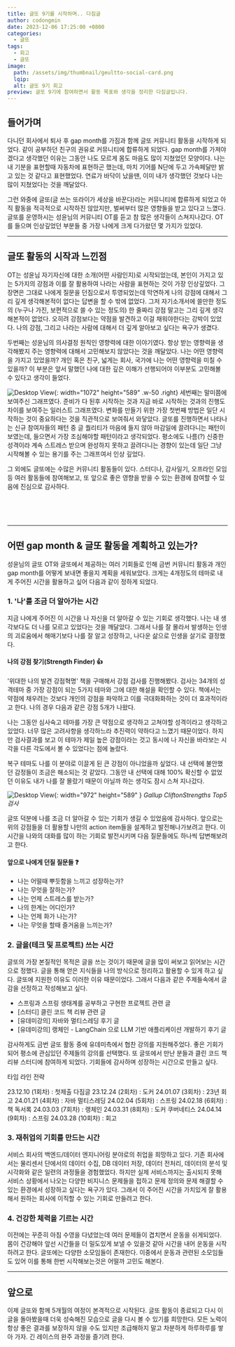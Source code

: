 ```yaml
---
title: 글또 9기를 시작하며.. 다짐글
author: codongmin
date: 2023-12-06 17:25:00 +0800
categories:
  - 글또
tags:
  - 회고
  - 글또
image:
  path: /assets/img/thumbnail/geultto-social-card.png
  lqip: 
  alt: 글또 9기 회고
preview: 글또 9기에 참여하면서 활동 목표와 생각을 정리한 다짐글입니다.
---
```


## 들어가며

다니던 회사에서 퇴사 후 gap month를 가짐과 함께 글또 커뮤니티 활동을 시작하게 되었다. 같이 공부하던 친구의 권유로 커뮤니티에 합류하게 되었다. gap month를 가져야겠다고 생각했던 이유는 그동안 나도 모르게 몸도 마음도 많이 지쳤었던 모양이다. 나는 내 기분을 표현할때 자동차에 표현하곤 했는데, 마치 기어를 N단에 두고 가속페달만 밝고 있는 것 같다고 표현했었다. 연료가 바닥이 났을땐, 이미 내가 생각했던 것보다 나는 많이 지쳤었다는 것을 깨달았다.

그런 와중에 글또(글 쓰는 또라이가 세상을 바꾼다)라는 커뮤니티에 합류하게 되었고 아직 활동을 적극적으로 시작하진 않았지만, 벌써부터 많은 영향들을 받고 있다고 느꼈다. 글또를 운영하시는 성윤님의 커뮤니티 OT를 듣고 참 많은 생각들이 스쳐지나갔다. OT를 들으며 인상깊었던 부분들 중 가장 나에게 크게 다가왔던 몇 가지가 있었다.

---

## 글또 활동의 시작과 느낀점

OT는 성윤님 자기자신에 대한 소개(어떤 사람인지)로 시작되었는데, 본인이 가지고 있는 5가지의 강점과 이를 잘 활용하여 나라는 사람을 표현하는 것이 가장 인상깊었다. 그 장면은 그대로 나에게 질문을 던짐으로서 투영되었는데 막연하게 나의 강점에 대해서 그리 깊게 생각해본적이 없다는 답변을 할 수 밖에 없었다. 그저 자기소개서에 쓸만한 정도의 (누구나 가진, 보편적으로 쓸 수 있는 정도의) 한 줄짜리 강점 말고는 그리 깊게 생각해본적이 없었다. 오히려 강점보다는 약점을 발견하고 이걸 채워야한다는 강박이 있었다. 나의 강점, 그리고 나라는 사람에 대해서 더 깊게 알아보고 싶다는 욕구가 생겼다.

두번째는 성윤님의 의사결정 원칙인 영향력에 대한 이야기였다. 항상 받는 영향력을 생각해봤지 주는 영향력에 대해서 고민해보지 않았다는 것을 깨달았다. 나는 어떤 영향력을 가지고 있었을까? 개인 혹은 친구, 넓게는 회사, 국가에 나는 어떤 영향력을 미칠 수 있을까? 이 부분은 앞서 말했던 나에 대한 깊은 이해가 선행되어야 이부분도 고민해볼 수 있다고 생각이 들었다.

![Desktop View](/assets/posts/progressGraph.png){: width="1072" height="589" .w-50 .right}
세번째는 말미쯤에 보여주신 그래프였다. 준비가 다 된후 시작하는 것과 지금 바로 시작하는 것과의 진행도 차이를 보여주는 일러스트 그래프였다. 변화를 만들기 위한 가장 첫번째 방법은 일단 시작하는 것이 중요하다는 것을 직관적으로 보여줘서 와닿았다. 글또를 진행하면서 나타나는 신규 참여자들의 패턴 중 글 퀄리티가 마음에 들지 않아 마감일에 끌려다니는 패턴이 보였는데, 들으면서 가장 조심해야할 패턴이라고 생각되었다. 평소에도 나름(?) 신중한 성격이라 계속 스트레스 받으며 완성하지 못하고 끌려다니는 경향이 있는데 일단 그냥 시작해볼 수 있는 용기를 주는 그래프여서 인상 깊었다.

그 외에도 글또에는 수많은 커뮤니티 활동들이 있다. 스터디나, 감사일기, 오프라인 모임등 여러 활동들에 참여해보고, 또 앞으로 좋은 영향을 받을 수 있는 환경에 참여할 수 있음에 진심으로 감사하다.

<br>
<br>
<br>

---

## 어떤 gap month & 글또 활동을 계획하고 있는가?

성윤님의 글또 OT와 글또에서 제공하는 여러 기회들로 인해 금번 커뮤니티 활동과 개인 gap month를 어떻게 보내면 좋을지 계획을 세워보았다. 크게는 4개정도의 테마로 내게 주어진 시간을 활용하고 싶어 다음과 같이 정하게 되었다.

### 1. '나'를 조금 더 알아가는 시간

지금 나에게 주어진 이 시간을 나 자신을 더 알아갈 수 있는 기회로 생각했다. 나는 내 생각보다도 더 나를 모르고 있었다는 것을 깨달았다. 그래서 나를 잘 몰라서 발생하는 인생의 괴로움에서 해매기보다 나를 잘 알고 성장하고, 나다운 삶으로 인생을 살기로 결정했다.

#### 나의 강점 찾기(Strength Finder) 👍

'위대한 나의 발견 강점혁명' 책을 구매해서 강점 검사를 진행해봤다. 검사는 34개의 성격테마 중 가장 강점이 되는 5가지 테마와 그에 대한 해설을 확인할 수 있다. 책에서는 약점에 채우려는 것보다 개인의 강점을 파악하고 이를 극대화화하는 것이 더 효과적이라고 한다. 나의 경우 다음과 같은 강점 5개가 나왔다.

나는 그동안 심사숙고 테마를 가장 큰 약점으로 생각하고 고쳐야할 성격이라고 생각하고 있었다. 너무 많은 고려사항을 생각하느라 추진력이 약하다고 느꼈기 때문이었다. 하지만 검사결과를 보고 이 테마가 제일 높은 강점이라는 것고 동시에 나 자신을 바라보는 시각을 다른 각도에서 볼 수 있었다는 점에 놀랐다.

복구 테마도 나를 이 분야로 이끌게 된 큰 강점이 아니었을까 싶었다. 내 선택에 불안했던 감정들이 조금은 해소되는 것 같았다. 그동안 내 선택에 대해 100% 확신할 수 없었던 이유도 내가 나를 잘 몰랐기 때문이 아닐까 하는 생각도 잠시 스쳐 지나갔다.

![Desktop View](/assets/posts/strengthTop5.png){: width="972" height="589" }
_Gallup CliftonStrengths Top5검사_

글또 덕분에 나를 조금 더 알아갈 수 있는 기회가 생길 수 있었음에 감사하다. 앞으로는 위의 강점들을 더 활용할 나만의 action item들을 설계하고 발전해나가보려고 한다. 이 시간을 나와의 대화를 많이 하는 기회로 발전시키며 다음 질문들에도 하나씩 답변해보려고 한다.

#### 앞으로 나에게 던질 질문들 ❓

- 나는 어떨때 뿌듯함을 느끼고 성장하는가?
- 나는 무엇을 잘하는가?
- 나는 언제 스트레스를 받는가?
- 나의 한계는 어디인가?
- 나는 언제 화가 나는가?
- 나는 무엇을 할때 즐거움을 느끼는가?

### 2. 글을(테크 및 프로젝트) 쓰는 시간

글또의 가장 본질적인 목적은 글을 쓰는 것이기 때문에 글을 많이 써보고 읽어보는 시간으로 정했다. 글을 통해 얻은 지식들을 나의 방식으로 정리하고 활용할 수 있게 하고 싶다. 글또에 지원한 이유도 이러한 이유 때문이었다. 그래서 다음과 같은 주제들속에서 글감을 선정하고 작성해보고 싶다.

- 스프링과 스프링 생태계를 공부하고 구현한 프로젝트 관련 글
- [스터디] 클린 코드 책 리뷰 관련 글
- [유데미강의] 자바와 멀티스레딩 후기 글
- [유데미강의] 랭체인 - LangChain 으로 LLM 기반 애플리케이션 개발하기 후기 글

감사하게도 금번 글또 활동 중에 유데미측에서 협찬 강의를 지원해주었다. 좋은 기회가 되어 평소에 관심있던 주제들의 강의를 선택했다. 또 글또에서 만난 분들과 클린 코드 책 리뷰 스터디에 참여하게 되었다. 기회들에 감사하며 성장하는 시간으로 만들고 싶다.

타임 라인 전략

23.12.10 (1회차) : 첫제출 다짐글
23.12.24 (2회차) : 도커
24.01.07 (3회차) : 23년 회고
24.01.21 (4회차) : 자바 멀티스레딩
24.02.04 (5회차) : 스프링
24.02.18 (6회차) : 책 독서록
24.03.03 (7회차) : 랭체인
24.03.31 (8회차) : 도커 쿠버네티스
24.04.14 (9회차) : 스프링
24.03.28 (10회차) : 회고

### 3. 재취업의 기회를 만드는 시간

서비스 회사의 백엔드/데이터 엔지니어링 분야로의 취업을 희망하고 있다. 기존 회사에서는 물리센서 단에서의 데이터 수집, DB 데이터 저장, 데이터 전처리, 데이터의 분석 및 시각화와 같은 일련의 과정들을 경험했었다. 하지만 실제 서비스까지는 출시되지 못해 서비스 상황에서 나오는 다양한 비지니스 문제들을 접하고 문제 정의와 문제 해결할 수 있는 환경에서 성장하고 싶다는 욕구가 있다. 그래서 이 주어진 시간을 가치있게 잘 활용해서 원하는 회사에 이직할 수 있는 기회로 만들려고 한다.

### 4. 건강한 체력을 기르는 시간

이전에는 꾸준히 아침 수영을 다녔었는데 여러 문제들이 겹치면서 운동을 쉬게되었다. 몸이 건강해야 앞선 시간들을 더 밀도있게 보낼 수 있을것 같아 시간을 내어 운동을 시작하려고 한다. 글또에는 다양한 소모임들이 존재한다. 이중에서 운동과 관련된 소모임들도 있어 이를 통해 한번 시작해보는것은 어떨까 고민도 해본다.

---

## 앞으로

이제 글또와 함께 5개월의 여정이 본격적으로 시작된다. 글또 활동이 종료되고 다시 이글을 돌아봤을때 더욱 성숙해진 모습으로 글을 다시 볼 수 있기를 희망한다. 모든 노력이 항상 좋은 결과를 보장하지 않을 수도 있지만 조급해하지 말고 차분하게 하루하루를 쌓아 가자. 긴 레이스의 완주 과정을 즐기려 한다.

